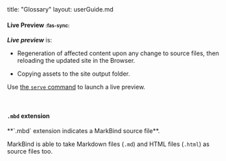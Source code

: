 <frontmatter>
  title: "Glossary"
  layout: userGuide.md
</frontmatter>

#### Live Preview <span style="font-size: 0.8em;">:fas-sync:</span>

<span id="live-preview">

**_Live preview_** is:
- Regeneration of affected content upon any change to <tooltip content="`.md`, `.mbd`, `.mbdf`, `.njk` files ... anything your content depends on!">source files</tooltip>, then reloading the updated site in the Browser.

- Copying <tooltip content="files that don't affect page generation (eg. images), but are used in the site">assets</tooltip> to the site output folder.

Use [the `serve` command](cliCommands.html#serve-command) to launch a live preview.

</span>

<br>

#### `.mbd` extension

<span id="mbd-extension">
<md>**`.mbd` extension indicates a MarkBind source file**.</md>

MarkBind is able to take Markdown files (`.md`) and HTML files (`.html`) as source files too.
</span>

